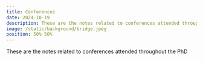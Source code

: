 ```yaml
---
title: Conferences
date: 2024-10-19
description: These are the notes related to conferences attended throughout the PhD
image: /static/background/bridge.jpeg
position: 50% 50%
---
```

These are the notes related to conferences attended throughout the PhD
